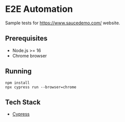# E2E Automation

Sample tests for https://www.saucedemo.com/ website.


## Prerequisites

* Node.js >= 16
* Chrome browser

## Running

```
npm install
npx cypress run --browser=chrome

```

## Tech Stack
* [Cypress](https://www.cypress.io/)
